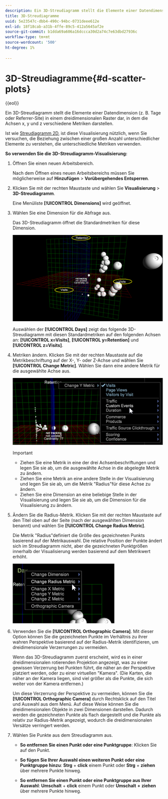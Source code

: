 ```yaml
---
description: Ein 3D-Streudiagramm stellt die Elemente einer Datendimension (z. B. Tage oder Referrer-Site) in einem dreidimensionalen Raster dar, in dem die Achsen x, y und z verschiedene Metriken darstellen.
title: 3D-Streudiagramme
uuid: 5e23547c-dbb4-490c-94bc-0731deee612e
exl-id: 18f18cab-a31b-4ffe-89c5-412a5645af2e
source-git-commit: b1dda69a606a16dccca30d2a74c7e63dbd27936c
workflow-type: tm+mt
source-wordcount: '500'
ht-degree: 1%

---
```


# 3D-Streudiagramme{#d-scatter-plots}

{{eol}}

Ein 3D-Streudiagramm stellt die Elemente einer Datendimension (z. B. Tage oder Referrer-Site) in einem dreidimensionalen Raster dar, in dem die Achsen x, y und z verschiedene Metriken darstellen.

Ist wie [Streudiagramm 2D](https://experienceleague.adobe.com/docs/data-workbench/using/client/t-open-ins.html#Scatter_Plots), ist diese Visualisierung nützlich, wenn Sie versuchen, die Beziehung zwischen einer großen Anzahl unterschiedlicher Elemente zu verstehen, die unterschiedliche Metriken verwenden.

**So verwenden Sie die 3D-Streudiagramm-Visualisierung:**

1. Öffnen Sie einen neuen Arbeitsbereich.

   Nach dem Öffnen eines neuen Arbeitsbereichs müssen Sie möglicherweise auf **Hinzufügen** > **Vorübergehendes Entsperren**.
1. Klicken Sie mit der rechten Maustaste und wählen Sie **Visualisierung** > **3D-Streudiagramm**.

   Eine Menüliste **[!UICONTROL Dimensions]** wird geöffnet.

1. Wählen Sie eine Dimension für die Abfrage aus.

   Das 3D-Streudiagramm öffnet die Standardmetriken für diese Dimension.

   ![](assets/3D_main.png)

   Auswählen der **[!UICONTROL Days]** zeigt das folgende 3D-Streudiagramm mit diesen Standardmetriken auf den folgenden Achsen an: **[!UICONTROL x=Visits]**, **[!UICONTROL y=Retention]** und **[!UICONTROL z=Visits]**.

1. Metriken ändern. Klicken Sie mit der rechten Maustaste auf die Metrikbeschriftung auf der X-, Y- oder Z-Achse und wählen Sie **[!UICONTROL Change Metric]**. Wählen Sie dann eine andere Metrik für die ausgewählte Achse aus.

   ![](assets/3D_change.png)

   >[!IMPORTANT]
   >
   >
   >    
   >    
   >    * Ziehen Sie eine Metrik in eine der drei Achsenbeschriftungen und legen Sie sie ab, um die ausgewählte Achse in die abgelegte Metrik zu ändern.
   >    * Ziehen Sie eine Metrik an eine andere Stelle in der Visualisierung und legen Sie sie ab, um die Metrik &quot;Radius&quot;für diese Achse zu ändern.
   >    * Ziehen Sie eine Dimension an eine beliebige Stelle in der Visualisierung und legen Sie sie ab, um die Dimension für die Visualisierung zu ändern.


1. Ändern Sie die Radius-Metrik. Klicken Sie mit der rechten Maustaste auf den Titel oben auf der Seite (nach der ausgewählten Dimension benannt) und wählen Sie **[!UICONTROL Change Radius Metric]**.

   Die Metrik &quot;Radius&quot;definiert die Größe des gezeichneten Punkts basierend auf der Metrikauswahl. Die relative Position der Punkte ändert sich im Streudiagramm nicht, aber die gezeichneten Punktgrößen innerhalb der Visualisierung werden basierend auf dem Metrikwert erhöht.

   ![](assets/3D_change_radius.png)

1. Verwenden Sie die **[!UICONTROL Orthographic Camera]**. Mit dieser Option können Sie die gezeichneten Punkte im Verhältnis zu ihrer wahren Perspektive basierend auf der Radius-Metrik identifizieren, um dreidimensionale Verzerrungen zu vermeiden.

   Wenn das 3D-Streudiagramm zuerst erscheint, wird es in einer dreidimensionalen rotierenden Projektion angezeigt, was zu einer gewissen Verzerrung bei Punkten führt, die näher an der Perspektive platziert werden, oder zu einer virtuellen &quot;Kamera&quot;. (Die Karten, die näher an der Kamera liegen, sind viel größer als die Punkte, die sich weiter von der Kamera entfernen.)

   Um diese Verzerrung der Perspektive zu vermeiden, können Sie die **[!UICONTROL Orthographic Camera]** durch Rechtsklick auf den Titel und Auswahl aus dem Menü. Auf diese Weise können Sie die dreidimensionalen Objekte in zwei Dimensionen darstellen. Dadurch werden die gezeichneten Punkte als flach dargestellt und die Punkte als relativ zur Radius-Metrik angezeigt, wodurch die dreidimensionalen Versätze verringert werden.

1. Wählen Sie Punkte aus dem Streudiagramm aus.

   * **So entfernen Sie einen Punkt oder eine Punktgruppe**: Klicken Sie auf den Punkt.
   * **So fügen Sie Ihrer Auswahl einen weiteren Punkt oder eine Punktgruppe hinzu**: **Strg** + **click** einem Punkt oder **Strg** + **ziehen** über mehrere Punkte hinweg.

   * **So entfernen Sie einen Punkt oder eine Punktgruppe aus Ihrer Auswahl**: **Umschalt** + **click** einem Punkt oder **Umschalt** **+** **ziehen** über mehrere Punkte hinweg.

<!-- <a id="section_9C30F9799F1440F09278327002E6B47A"></a> -->
